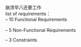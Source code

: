 崩溃早八还要工作<br>
list of requirements：<br>
– 10 Functional Requirements<br>
<br>
– 5 Non-Functional Requirements  

– 3 Constraints
